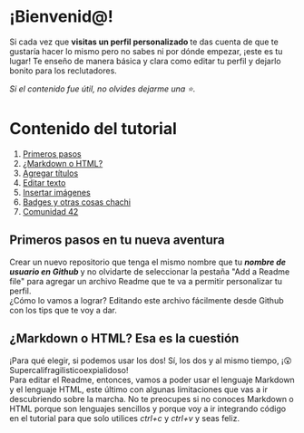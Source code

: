 # ¡Bienvenid@!

Si cada vez que <b> visitas un perfil personalizado </b> te das cuenta de que te gustaría hacer lo mismo pero no sabes ni por dónde empezar, ¡este es tu lugar! 
Te enseño de manera básica y clara como editar tu perfil y dejarlo bonito para los reclutadores. <br>

<i> Si el contenido fue útil, no olvides dejarme una ⭐. </i>

# Contenido del tutorial
<p align="center">
  <ol>
    <li> <a href=""> Primeros pasos </a> </li>
    <li> <a href=""> ¿Markdown o HTML? </a> </li>
    <li> <a href=""> Agregar títulos </a> </li>
    <li> <a href=""> Editar texto </a> </li>
    <li> <a href=""> Insertar imágenes </a> </li>
    <li> <a href=""> Badges y otras cosas chachi </a> </li>
    <li> <a href=""> Comunidad 42 </a> </li>
    
  </ol>
</p>
             
## Primeros pasos en tu nueva aventura

Crear un nuevo repositorio que tenga el mismo nombre que tu <i> <b> nombre de usuario en Github </b> </i> y no olvidarte de seleccionar la pestaña "Add a Readme file" para agregar un archivo Readme que te va a permitir personalizar tu perfil. <br> 
¿Cómo lo vamos a lograr? Editando este archivo fácilmente desde Github con los tips que te voy a dar.

## ¿Markdown o HTML? Esa es la cuestión

¡Para qué elegir, si podemos usar los dos! Sí, los dos y al mismo tiempo, ¡😲 Supercalifragilisticoexpialidoso! <br> 
Para editar el Readme, entonces, vamos a poder usar el lenguaje Markdown y el lenguaje HTML, este último con algunas limitaciones que vas a ir descubriendo sobre la marcha. No te preocupes si no conoces Markdown o HTML porque son lenguajes sencillos y porque voy a ir integrando código en el tutorial para que solo utilices <i> ctrl+c </i> y <i> ctrl+v </i> y seas feliz.
